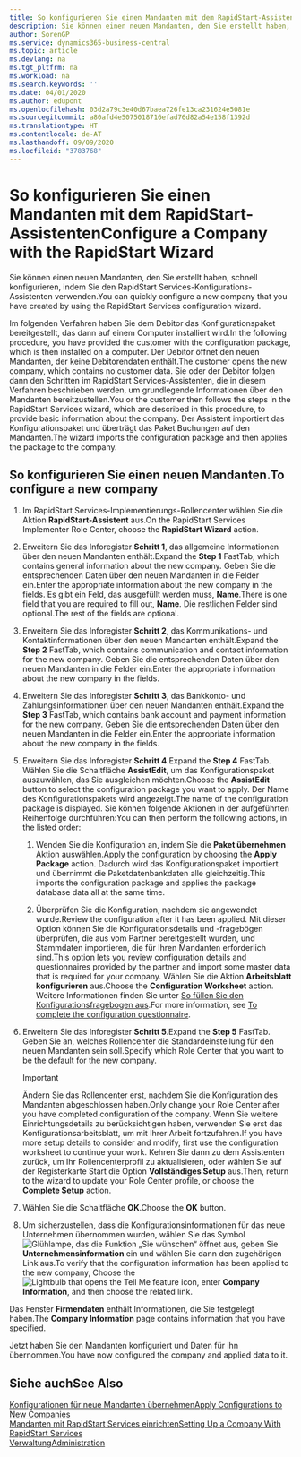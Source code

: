 ```yaml
---
title: So konfigurieren Sie einen Mandanten mit dem RapidStart-Assistenten | Microsoft Docs
description: Sie können einen neuen Mandanten, den Sie erstellt haben, schnell konfigurieren, indem Sie den RapidStart Services-Konfigurations-Assistenten verwenden.
author: SorenGP
ms.service: dynamics365-business-central
ms.topic: article
ms.devlang: na
ms.tgt_pltfrm: na
ms.workload: na
ms.search.keywords: ''
ms.date: 04/01/2020
ms.author: edupont
ms.openlocfilehash: 03d2a79c3e40d67baea726fe13ca231624e5081e
ms.sourcegitcommit: a80afd4e5075018716efad76d82a54e158f1392d
ms.translationtype: HT
ms.contentlocale: de-AT
ms.lasthandoff: 09/09/2020
ms.locfileid: "3783768"
---
```

# <a name="configure-a-company-with-the-rapidstart-wizard"></a><span data-ttu-id="a56b6-103">So konfigurieren Sie einen Mandanten mit dem RapidStart-Assistenten</span><span class="sxs-lookup"><span data-stu-id="a56b6-103">Configure a Company with the RapidStart Wizard</span></span>
<span data-ttu-id="a56b6-104">Sie können einen neuen Mandanten, den Sie erstellt haben, schnell konfigurieren, indem Sie den RapidStart Services-Konfigurations-Assistenten verwenden.</span><span class="sxs-lookup"><span data-stu-id="a56b6-104">You can quickly configure a new company that you have created by using the RapidStart Services configuration wizard.</span></span>

<span data-ttu-id="a56b6-105">Im folgenden Verfahren haben Sie dem Debitor das Konfigurationspaket bereitgestellt, das dann auf einem Computer installiert wird.</span><span class="sxs-lookup"><span data-stu-id="a56b6-105">In the following procedure, you have provided the customer with the configuration package, which is then installed on a computer.</span></span> <span data-ttu-id="a56b6-106">Der Debitor öffnet den neuen Mandanten, der keine Debitorendaten enthält.</span><span class="sxs-lookup"><span data-stu-id="a56b6-106">The customer opens the new company, which contains no customer data.</span></span> <span data-ttu-id="a56b6-107">Sie oder der Debitor folgen dann den Schritten im RapidStart Services-Assistenten, die in diesem Verfahren beschrieben werden, um grundlegende Informationen über den Mandanten bereitzustellen.</span><span class="sxs-lookup"><span data-stu-id="a56b6-107">You or the customer then follows the steps in the RapidStart Services wizard, which are described in this procedure, to provide basic information about the company.</span></span> <span data-ttu-id="a56b6-108">Der Assistent importiert das Konfigurationspaket und überträgt das Paket Buchungen auf den Mandanten.</span><span class="sxs-lookup"><span data-stu-id="a56b6-108">The wizard imports the configuration package and then applies the package to the company.</span></span>  

## <a name="to-configure-a-new-company"></a><span data-ttu-id="a56b6-109">So konfigurieren Sie einen neuen Mandanten.</span><span class="sxs-lookup"><span data-stu-id="a56b6-109">To configure a new company</span></span>  
1. <span data-ttu-id="a56b6-110">Im RapidStart Services-Implementierungs-Rollencenter wählen Sie die Aktion **RapidStart-Assistent** aus.</span><span class="sxs-lookup"><span data-stu-id="a56b6-110">On the RapidStart Services Implementer Role Center, choose the **RapidStart Wizard** action.</span></span>  
2. <span data-ttu-id="a56b6-111">Erweitern Sie das Inforegister **Schritt 1**, das allgemeine Informationen über den neuen Mandanten enthält.</span><span class="sxs-lookup"><span data-stu-id="a56b6-111">Expand the **Step 1** FastTab, which contains general information about the new company.</span></span> <span data-ttu-id="a56b6-112">Geben Sie die entsprechenden Daten über den neuen Mandanten in die Felder ein.</span><span class="sxs-lookup"><span data-stu-id="a56b6-112">Enter the appropriate information about the new company in the fields.</span></span> <span data-ttu-id="a56b6-113">Es gibt ein Feld, das ausgefüllt werden muss, **Name**.</span><span class="sxs-lookup"><span data-stu-id="a56b6-113">There is one field that you are required to fill out, **Name**.</span></span> <span data-ttu-id="a56b6-114">Die restlichen Felder sind optional.</span><span class="sxs-lookup"><span data-stu-id="a56b6-114">The rest of the fields are optional.</span></span>  
3. <span data-ttu-id="a56b6-115">Erweitern Sie das Inforegister **Schritt 2**, das Kommunikations- und Kontaktinformationen über den neuen Mandanten enthält.</span><span class="sxs-lookup"><span data-stu-id="a56b6-115">Expand the **Step 2** FastTab, which contains communication and contact information for the new company.</span></span> <span data-ttu-id="a56b6-116">Geben Sie die entsprechenden Daten über den neuen Mandanten in die Felder ein.</span><span class="sxs-lookup"><span data-stu-id="a56b6-116">Enter the appropriate information about the new company in the fields.</span></span>
4. <span data-ttu-id="a56b6-117">Erweitern Sie das Inforegister **Schritt 3**, das Bankkonto- und Zahlungsinformationen über den neuen Mandanten enthält.</span><span class="sxs-lookup"><span data-stu-id="a56b6-117">Expand the **Step 3** FastTab, which contains bank account and payment information for the new company.</span></span> <span data-ttu-id="a56b6-118">Geben Sie die entsprechenden Daten über den neuen Mandanten in die Felder ein.</span><span class="sxs-lookup"><span data-stu-id="a56b6-118">Enter the appropriate information about the new company in the fields.</span></span>  
5. <span data-ttu-id="a56b6-119">Erweitern Sie das Inforegister **Schritt 4**.</span><span class="sxs-lookup"><span data-stu-id="a56b6-119">Expand the **Step 4** FastTab.</span></span> <span data-ttu-id="a56b6-120">Wählen Sie die Schaltfläche **AssistEdit**, um das Konfigurationspaket auszuwählen, das Sie ausgleichen möchten.</span><span class="sxs-lookup"><span data-stu-id="a56b6-120">Choose the **AssistEdit** button to select the configuration package you want to apply.</span></span> <span data-ttu-id="a56b6-121">Der Name des Konfigurationspakets wird angezeigt.</span><span class="sxs-lookup"><span data-stu-id="a56b6-121">The name of the configuration package is displayed.</span></span> <span data-ttu-id="a56b6-122">Sie können folgende Aktionen in der aufgeführten Reihenfolge durchführen:</span><span class="sxs-lookup"><span data-stu-id="a56b6-122">You can then perform the following actions, in the listed order:</span></span>  

    1. <span data-ttu-id="a56b6-123">Wenden Sie die Konfiguration an, indem Sie die **Paket übernehmen** Aktion auswählen.</span><span class="sxs-lookup"><span data-stu-id="a56b6-123">Apply the configuration by choosing the **Apply Package** action.</span></span> <span data-ttu-id="a56b6-124">Dadurch wird das Konfigurationspaket importiert und übernimmt die Paketdatenbankdaten alle gleichzeitig.</span><span class="sxs-lookup"><span data-stu-id="a56b6-124">This imports the configuration package and applies the package database data all at the same time.</span></span>  

    2. <span data-ttu-id="a56b6-125">Überprüfen Sie die Konfiguration, nachdem sie angewendet wurde.</span><span class="sxs-lookup"><span data-stu-id="a56b6-125">Review the configuration after it has been applied.</span></span> <span data-ttu-id="a56b6-126">Mit dieser Option können Sie die Konfigurationsdetails und -fragebögen überprüfen, die aus vom Partner bereitgestellt wurden, und Stammdaten importieren, die für Ihren Mandanten erforderlich sind.</span><span class="sxs-lookup"><span data-stu-id="a56b6-126">This option lets you review configuration details and questionnaires provided by the partner and import some master data that is required for your company.</span></span> <span data-ttu-id="a56b6-127">Wählen Sie die Aktion **Arbeitsblatt konfigurieren** aus.</span><span class="sxs-lookup"><span data-stu-id="a56b6-127">Choose the **Configuration Worksheet** action.</span></span> <span data-ttu-id="a56b6-128">Weitere Informationen finden Sie unter [So füllen Sie den Konfigurationsfragebogen aus](admin-gather-customer-setup-values.md#to-complete-the-configuration-questionnaire).</span><span class="sxs-lookup"><span data-stu-id="a56b6-128">For more information, see [To complete the configuration questionnaire](admin-gather-customer-setup-values.md#to-complete-the-configuration-questionnaire).</span></span>  

6. <span data-ttu-id="a56b6-129">Erweitern Sie das Inforegister **Schritt 5**.</span><span class="sxs-lookup"><span data-stu-id="a56b6-129">Expand the **Step 5** FastTab.</span></span> <span data-ttu-id="a56b6-130">Geben Sie an, welches Rollencenter die Standardeinstellung für den neuen Mandanten sein soll.</span><span class="sxs-lookup"><span data-stu-id="a56b6-130">Specify which Role Center that you want to be the default for the new company.</span></span>  

    > [!IMPORTANT]  
    >  <span data-ttu-id="a56b6-131">Ändern Sie das Rollencenter erst, nachdem Sie die Konfiguration des Mandanten abgeschlossen haben.</span><span class="sxs-lookup"><span data-stu-id="a56b6-131">Only change your Role Center after you have completed configuration of the company.</span></span> <span data-ttu-id="a56b6-132">Wenn Sie weitere Einrichtungsdetails zu berücksichtigen haben, verwenden Sie erst das Konfigurationsarbeitsblatt, um mit Ihrer Arbeit fortzufahren.</span><span class="sxs-lookup"><span data-stu-id="a56b6-132">If you have more setup details to consider and modify, first use the configuration worksheet to continue your work.</span></span> <span data-ttu-id="a56b6-133">Kehren Sie dann zu dem Assistenten zurück, um Ihr Rollencenterprofil zu aktualisieren, oder wählen Sie auf der Registerkarte Start die Option **Vollständiges Setup** aus.</span><span class="sxs-lookup"><span data-stu-id="a56b6-133">Then, return to the wizard to update your Role Center profile, or choose the **Complete Setup** action.</span></span>

7. <span data-ttu-id="a56b6-134">Wählen Sie die Schaltfläche **OK**.</span><span class="sxs-lookup"><span data-stu-id="a56b6-134">Choose the **OK** button.</span></span>  
8. <span data-ttu-id="a56b6-135">Um sicherzustellen, dass die Konfigurationsinformationen für das neue Unternehmen übernommen wurden, wählen Sie das Symbol ![Glühlampe, das die Funktion „Sie wünschen“ öffnet](media/ui-search/search_small.png "Tell Me-Funktion") aus, geben Sie **Unternehmensinformation** ein und wählen Sie dann den zugehörigen Link aus.</span><span class="sxs-lookup"><span data-stu-id="a56b6-135">To verify that the configuration information has been applied to the new company, Choose the ![Lightbulb that opens the Tell Me feature](media/ui-search/search_small.png "Tell me what you want to do") icon, enter **Company Information**, and then choose the related link.</span></span>

<span data-ttu-id="a56b6-136">Das Fenster **Firmendaten** enthält Informationen, die Sie festgelegt haben.</span><span class="sxs-lookup"><span data-stu-id="a56b6-136">The **Company Information** page contains information that you have specified.</span></span>   

<span data-ttu-id="a56b6-137">Jetzt haben Sie den Mandanten konfiguriert und Daten für ihn übernommen.</span><span class="sxs-lookup"><span data-stu-id="a56b6-137">You have now configured the company and applied data to it.</span></span>  

## <a name="see-also"></a><span data-ttu-id="a56b6-138">Siehe auch</span><span class="sxs-lookup"><span data-stu-id="a56b6-138">See Also</span></span>  
[<span data-ttu-id="a56b6-139">Konfigurationen für neue Mandanten übernehmen</span><span class="sxs-lookup"><span data-stu-id="a56b6-139">Apply Configurations to New Companies</span></span>](admin-apply-configuration-to-new-companies.md)  
[<span data-ttu-id="a56b6-140">Mandanten mit RapidStart Services einrichten</span><span class="sxs-lookup"><span data-stu-id="a56b6-140">Setting Up a Company With RapidStart Services</span></span>](admin-set-up-a-company-with-rapidstart.md)  
[<span data-ttu-id="a56b6-141">Verwaltung</span><span class="sxs-lookup"><span data-stu-id="a56b6-141">Administration</span></span>](admin-setup-and-administration.md)
